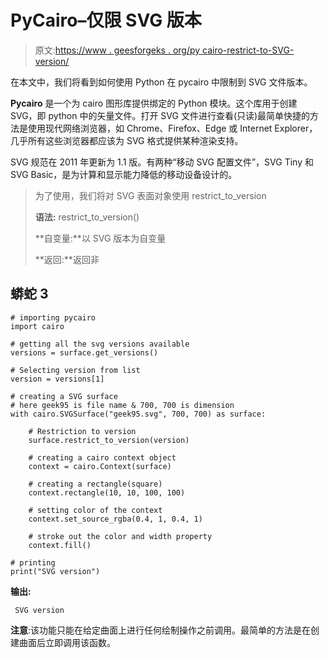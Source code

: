 # PyCairo–仅限 SVG 版本

> 原文:[https://www . geesforgeks . org/py cairo-restrict-to-SVG-version/](https://www.geeksforgeeks.org/pycairo-restrict-to-svg-version/)

在本文中，我们将看到如何使用 Python 在 pycairo 中限制到 SVG 文件版本。

**Pycairo** 是一个为 cairo 图形库提供绑定的 Python 模块。这个库用于创建 SVG，即 python 中的矢量文件。打开 SVG 文件进行查看(只读)最简单快捷的方法是使用现代网络浏览器，如 Chrome、Firefox、Edge 或 Internet Explorer，几乎所有这些浏览器都应该为 SVG 格式提供某种渲染支持。

SVG 规范在 2011 年更新为 1.1 版。有两种“移动 SVG 配置文件”，SVG Tiny 和 SVG Basic，是为计算和显示能力降低的移动设备设计的。

> 为了使用，我们将对 SVG 表面对象使用 restrict_to_version
> 
> **语法:** restrict_to_version()
> 
> **自变量:**以 SVG 版本为自变量
> 
> **返回:**返回非

## 蟒蛇 3

```
# importing pycairo
import cairo

# getting all the svg versions available
versions = surface.get_versions()

# Selecting version from list
version = versions[1]

# creating a SVG surface
# here geek95 is file name & 700, 700 is dimension
with cairo.SVGSurface("geek95.svg", 700, 700) as surface:

    # Restriction to version
    surface.restrict_to_version(version)

    # creating a cairo context object
    context = cairo.Context(surface)

    # creating a rectangle(square)
    context.rectangle(10, 10, 100, 100)

    # setting color of the context
    context.set_source_rgba(0.4, 1, 0.4, 1)

    # stroke out the color and width property
    context.fill()

# printing
print("SVG version")
```

**输出:**

```
 SVG version
```

**注意**:该功能只能在给定曲面上进行任何绘制操作之前调用。最简单的方法是在创建曲面后立即调用该函数。